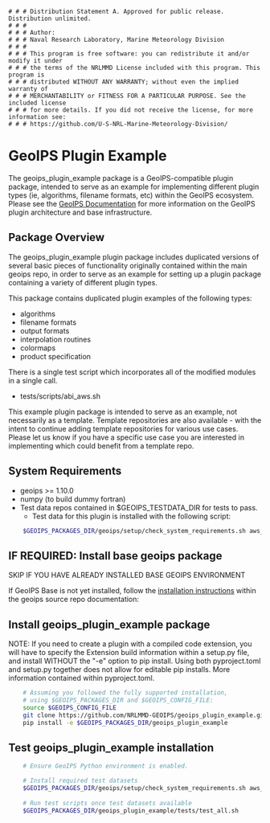     # # # Distribution Statement A. Approved for public release. Distribution unlimited.
    # # #
    # # # Author:
    # # # Naval Research Laboratory, Marine Meteorology Division
    # # #
    # # # This program is free software: you can redistribute it and/or modify it under
    # # # the terms of the NRLMMD License included with this program. This program is
    # # # distributed WITHOUT ANY WARRANTY; without even the implied warranty of
    # # # MERCHANTABILITY or FITNESS FOR A PARTICULAR PURPOSE. See the included license
    # # # for more details. If you did not receive the license, for more information see:
    # # # https://github.com/U-S-NRL-Marine-Meteorology-Division/

GeoIPS Plugin Example
==========================

The geoips_plugin_example package is a GeoIPS-compatible plugin package, intended to serve as
an example for implementing different plugin types (ie, algorithms, filename formats, etc)
within the GeoIPS ecosystem. Please see the 
[GeoIPS Documentation](https://github.com/NRLMMD-GEOIPS/geoips#readme)
for more information on the GeoIPS plugin architecture and base infrastructure.

Package Overview
-----------------

The geoips_plugin_example plugin package includes duplicated versions of several
basic pieces of functionality originally contained within the main geoips repo,
in order to serve as an example for setting up a plugin package containing a variety of
different plugin types.

This package contains duplicated plugin examples of the following types:

* algorithms
* filename formats
* output formats
* interpolation routines
* colormaps
* product specification

There is a single test script which incorporates all of the modified modules in a single call.

* tests/scripts/abi_aws.sh

This example plugin package is intended to serve as an example, not necessarily as a template.
Template repositories are also available - with the intent to continue adding template repositories
for various use cases.  Please let us know if you have a specific use case you are interested in
implementing which could benefit from a template repo.

System Requirements
---------------------

* geoips >= 1.10.0
* numpy (to build dummy fortran)
* Test data repos contained in $GEOIPS_TESTDATA_DIR for tests to pass.
  * Test data for this plugin is installed with the following script:
```bash
    $GEOIPS_PACKAGES_DIR/geoips/setup/check_system_requirements.sh aws_data abi_day_low_memory
```

IF REQUIRED: Install base geoips package
------------------------------------------------------------
SKIP IF YOU HAVE ALREADY INSTALLED BASE GEOIPS ENVIRONMENT 

If GeoIPS Base is not yet installed, follow the
[installation instructions](https://github.com/NRLMMD-GEOIPS/geoips#installation)
within the geoips source repo documentation:

Install geoips_plugin_example package
----------------------------------------
NOTE: If you need to create a plugin with a compiled code extension, you will have to
specify the Extension build information within a setup.py file, and install WITHOUT the "-e" option
to pip install. Using both pyproject.toml and setup.py together does not allow for editable
pip installs.  More information contained within pyproject.toml.

```bash
    # Assuming you followed the fully supported installation,
    # using $GEOIPS_PACKAGES_DIR and $GEOIPS_CONFIG_FILE:
    source $GEOIPS_CONFIG_FILE
    git clone https://github.com/NRLMMD-GEOIPS/geoips_plugin_example.git $GEOIPS_PACKAGES_DIR/geoips_plugin_example
    pip install -e $GEOIPS_PACKAGES_DIR/geoips_plugin_example
```

Test geoips_plugin_example installation
-----------------------------------------
```bash
    # Ensure GeoIPS Python environment is enabled.

    # Install required test datasets
    $GEOIPS_PACKAGES_DIR/geoips/setup/check_system_requirements.sh aws_test_data abi_day_low_memory
    
    # Run test scripts once test datasets available
    $GEOIPS_PACKAGES_DIR/geoips_plugin_example/tests/test_all.sh
```
